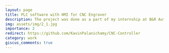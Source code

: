 ```yaml
---
layout: page
title: PLC software with HMI for CNC Engraver
description: The project was done as a part of my internship at B&R Automation
img: assets/img/2_1.jpg
importance: 2
redirect: https://github.com/KavinPalanichamy/CNC-Controller
category: work
giscus_comments: true
---
```



